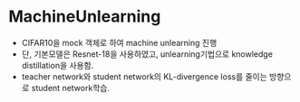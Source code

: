 # MachineUnlearning

- CIFAR10을 mock 객체로 하여 machine unlearning 진행
- 단, 기본모델은 Resnet-18을 사용하였고, unlearning기법으로 knowledge distillation을 사용함.
- teacher network와 student network의 KL-divergence loss를 줄이는 방향으로 student network학습.
